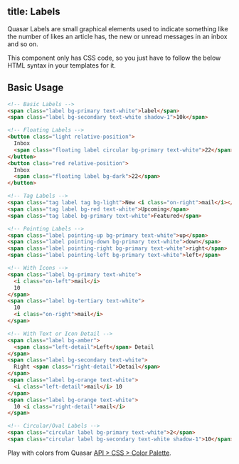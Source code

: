 title: Labels
---
Quasar Labels are small graphical elements used to indicate something like the number of likes an article has, the new or unread messages in an inbox and so on.

This component only has CSS code, so you just have to follow the below HTML syntax in your templates for it.

<input type="hidden" data-fullpage-demo="css/label">

## Basic Usage

``` html
<!-- Basic Labels -->
<span class="label bg-primary text-white">label</span>
<span class="label bg-secondary text-white shadow-1">10k</span>

<!-- Floating Labels -->
<button class="light relative-position">
  Inbox
  <span class="floating label circular bg-primary text-white">22</span>
</button>
<button class="red relative-position">
  Inbox
  <span class="floating label bg-dark">22</span>
</button>

<!-- Tag Labels -->
<span class="tag label tag bg-light">New <i class="on-right">mail</i></span>
<span class="tag label bg-red text-white">Upcoming</span>
<span class="tag label bg-primary text-white">Featured</span>

<!-- Pointing Labels -->
<span class="label pointing-up bg-primary text-white">up</span>
<span class="label pointing-down bg-primary text-white">down</span>
<span class="label pointing-right bg-primary text-white">right</span>
<span class="label pointing-left bg-primary text-white">left</span>

<!-- With Icons -->
<span class="label bg-primary text-white">
  <i class="on-left">mail</i>
  10
</span>
<span class="label bg-tertiary text-white">
  10
  <i class="on-right">mail</i>
</span>

<!-- With Text or Icon Detail -->
<span class="label bg-amber">
  <span class="left-detail">Left</span> Detail
</span>
<span class="label bg-secondary text-white">
  Right <span class="right-detail">Detail</span>
</span>
<span class="label bg-orange text-white">
  <i class="left-detail">mail</i> 10
</span>
<span class="label bg-orange text-white">
  10 <i class="right-detail">mail</i>
</span>

<!-- Circular/Oval Labels -->
<span class="circular label bg-primary text-white">2</span>
<span class="circular label bg-secondary text-white shadow-1">10</span>
```

Play with colors from Quasar [API &gt; CSS &gt; Color Palette](/api/css-color-palette.html).
